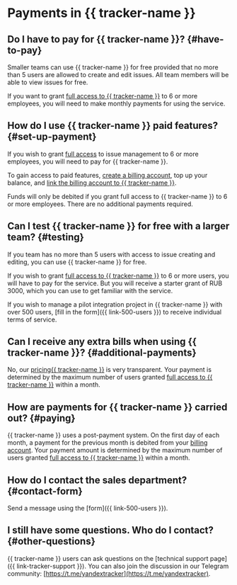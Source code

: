 # Payments in {{ tracker-name }}

## Do I have to pay for {{ tracker-name }}? {#have-to-pay}

Smaller teams can use {{ tracker-name }} for free provided that no more than 5 users are allowed to create and edit issues. All team members will be able to view issues for free.

If you want to grant [full access to {{ tracker-name }}](access.md) to 6 or more employees, you will need to make monthly payments for using the service.

## How do I use {{ tracker-name }} paid features? {#set-up-payment}

If you wish to grant [full access](access.md) to issue management to 6 or more employees, you will need to pay for {{ tracker-name }}.

To gain access to paid features, [create a billing account](billing-account.md#create), top up your balance, and [link the billing account to {{ tracker-name }}](billing-account.md#bind).

Funds will only be debited if you grant full access to {{ tracker-name }} to 6 or more employees. There are no additional payments required.

## Can I test {{ tracker-name }} for free with a larger team? {#testing}

If you team has no more than 5 users with access to issue creating and editing, you can use {{ tracker-name }} for free.

If you wish to grant [full access to {{ tracker-name }}](access.md) to 6 or more users, you will have to pay for the service. But you will receive a starter grant of RUB 3000, which you can use to get familiar with the service.

If you wish to manage a pilot integration project in {{ tracker-name }} with over 500 users, [fill in the form]({{ link-500-users }}) to receive individual terms of service.

## Can I receive any extra bills when using {{ tracker-name }}? {#additional-payments}

No, our [pricing{{ tracker-name }}](pricing.md) is very transparent. Your payment is determined by the maximum number of users granted [full access to {{ tracker-name }}](access.md) within a month.

## How are payments for {{ tracker-name }} carried out? {#paying}

{{ tracker-name }} uses a post-payment system. On the first day of each month, a payment for the previous month is debited from your [billing account](access.md#billing). Your payment amount is determined by the maximum number of users granted [full access to {{ tracker-name }}](access.md) within a month.

## How do I contact the sales department? {#contact-form}

Send a message using the [form]({{ link-500-users }}).

## I still have some questions. Who do I contact? {#other-questions}

{{ tracker-name }} users can ask questions on the [technical support page]({{ link-tracker-support }}). You can also join the discussion in our Telegram community: [https://t.me/yandextracker](https://t.me/yandextracker).

